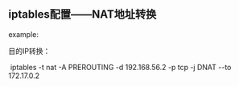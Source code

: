 ## iptables配置——NAT地址转换



 

example:

目的IP转换：

​	iptables -t nat -A PREROUTING -d 192.168.56.2 -p tcp  -j DNAT --to 172.17.0.2